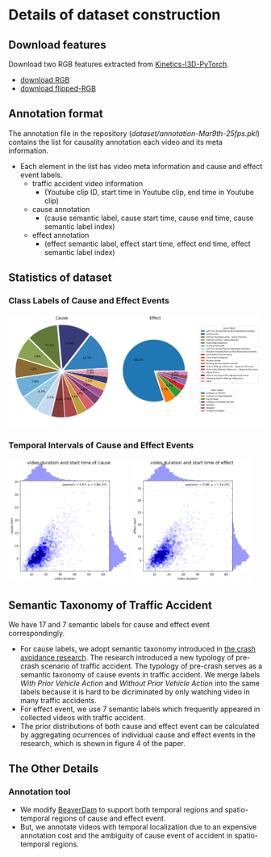 # Details of dataset construction

## Download features
Download two RGB features extracted from [Kinetics-I3D-PyTorch](https://github.com/rimchang/kinetics-i3d-Pytorch).
- [download RGB](https://www.dropbox.com/s/s3b7r4cpbr6uqd5/i3d-rgb-fps25-Mar9th.pt?dl=0)
- [download flipped-RGB](https://www.dropbox.com/s/0kiikl2yjco0xvn/i3d-rgb-flip-fps25-Mar9th.pt?dl=0)

## Annotation format
The annotation file in the repository (*dataset/annotation-Mar9th-25fps.pkl*) contains the list for causality annotation each video and its meta information.

* Each element in the list has video meta information and cause and effect event labels.
  - traffic accident video information
    + (Youtube clip ID, start time in Youtube clip, end time in Youtube clip)
  - cause annotation
    + (cause semantic label, cause start time, cause end time, cause semantic label index)
  - effect annotation
    + (effect semantic label, effect start time, effect end time, effect semantic label index)

## Statistics of dataset
### Class Labels of Cause and Effect Events
<img width="540px" src="../figures/labels.png">

### Temporal Intervals of Cause and Effect Events
<img width="240px" src="../figures/cause_duration.png">
<img width="240px" src="../figures/effect_duration.png">

## Semantic Taxonomy of Traffic Accident
We have 17 and 7 semantic labels for cause and effect event correspondingly.

- For cause labels, we adopt semantic taxonomy introduced in [the crash avoidance research](https://rosap.ntl.bts.gov/view/dot/6281). The research introduced a new typology of pre-crash scenario of traffic accident. The typology of pre-crash serves as a semantic taxonomy of cause events in traffic accident. We merge labels *With Prior Vehicle Action* and *Without Prior Vehicle Action* into the same labels because it is hard to be dicriminated by only watching video in many traffic accidents.
- For effect event, we use 7 semantic labels which frequently appeared in collected videos with traffic accident.
- The prior distributions of both cause and effect event can be calculated by aggregating ocurrences of individual cause and effect events in the research, which is shown in figure 4 of the paper.



## The Other Details
### Annotation tool
- We modify [BeaverDam](https://github.com/antingshen/BeaverDam) to support both temporal regions and spatio-temporal regions of cause and effect event.
- But, we annotate videos with temporal localization due to an expensive annotation cost and the ambiguity of cause event of accident in spatio-temporal regions.
